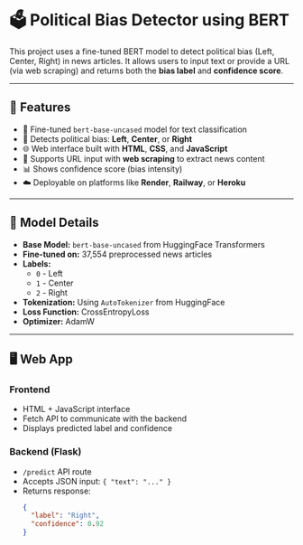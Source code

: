 # 🗳️ Political Bias Detector using BERT

This project uses a fine-tuned BERT model to detect political bias (Left, Center, Right) in news articles. It allows users to input text or provide a URL (via web scraping) and returns both the **bias label** and **confidence score**.

---

## 🚀 Features

- 🤖 Fine-tuned `bert-base-uncased` model for text classification
- 🧠 Detects political bias: **Left**, **Center**, or **Right**
- 🌐 Web interface built with **HTML**, **CSS**, and **JavaScript**
- 🔗 Supports URL input with **web scraping** to extract news content
- 📊 Shows confidence score (bias intensity)
- ☁️ Deployable on platforms like **Render**, **Railway**, or **Heroku**

---

## 🧠 Model Details

- **Base Model:** `bert-base-uncased` from HuggingFace Transformers
- **Fine-tuned on:** 37,554 preprocessed news articles
- **Labels:** 
  - `0` - Left
  - `1` - Center
  - `2` - Right
- **Tokenization:** Using `AutoTokenizer` from HuggingFace
- **Loss Function:** CrossEntropyLoss
- **Optimizer:** AdamW

---

## 🖥️ Web App

### Frontend
- HTML + JavaScript interface
- Fetch API to communicate with the backend
- Displays predicted label and confidence

### Backend (Flask)
- `/predict` API route
- Accepts JSON input: `{ "text": "..." }`
- Returns response: 
  ```json
  {
    "label": "Right",
    "confidence": 0.92
  }
